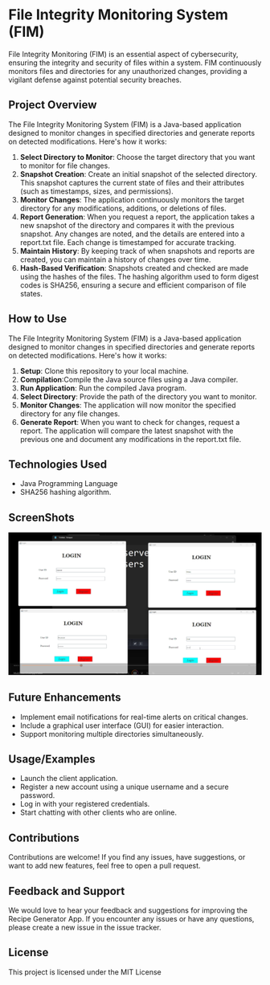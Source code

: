 # **File Integrity Monitoring System (FIM)**
File Integrity Monitoring (FIM) is an essential aspect of cybersecurity, ensuring the integrity and security of files within a system. FIM continuously monitors files and directories for any unauthorized changes, providing a vigilant defense against potential security breaches.

## Project Overview
The File Integrity Monitoring System (FIM) is a Java-based application designed to monitor changes in specified directories and generate reports on detected modifications. Here's how it works:
1. **Select Directory to Monitor**: Choose the target directory that you want to monitor for file changes.
2. **Snapshot Creation**: Create an initial snapshot of the selected directory. This snapshot captures the current state of files and their attributes (such as timestamps, sizes, and permissions).
3. **Monitor Changes**: The application continuously monitors the target directory for any modifications, additions, or deletions of files.
4. **Report Generation**: When you request a report, the application takes a new snapshot of the directory and compares it with the previous snapshot. Any changes are noted, and the details are entered into a report.txt file. Each change is timestamped for accurate tracking.
5. **Maintain History**: By keeping track of when snapshots and reports are created, you can maintain a history of changes over time.
6. **Hash-Based Verification**: Snapshots created and checked are made using the hashes of the files. The hashing algorithm used to form digest codes is SHA256, ensuring a secure and efficient comparison of file states.

## How to Use
The File Integrity Monitoring System (FIM) is a Java-based application designed to monitor changes in specified directories and generate reports on detected modifications. Here's how it works:
1. **Setup**: Clone this repository to your local machine.
2. **Compilation**:Compile the Java source files using a Java compiler.
3. **Run Application**: Run the compiled Java program.
4. **Select Directory**: Provide the path of the directory you want to monitor.
5. **Monitor Changes**: The application will now monitor the specified directory for any file changes.
6. **Generate Report**: When you want to check for changes, request a report. The application will compare the latest snapshot with the previous one and document any modifications in the report.txt file.

## Technologies Used
- Java Programming Language
- SHA256 hashing algorithm.

## ScreenShots
![App Screenshot](https://github.com/US2002/multiUserChatApp/blob/main/Assets/MultiUserChatAppPhoto.png)

## Future Enhancements
- Implement email notifications for real-time alerts on critical changes.
- Include a graphical user interface (GUI) for easier interaction.
- Support monitoring multiple directories simultaneously.


## Usage/Examples
- Launch the client application.
- Register a new account using a unique username and a secure password.
- Log in with your registered credentials.
- Start chatting with other clients who are online.

## Contributions
Contributions are welcome! If you find any issues, have suggestions, or want to add new features, feel free to open a pull request.

## Feedback and Support
We would love to hear your feedback and suggestions for improving the Recipe Generator App. If you encounter any issues or have any questions, please create a new issue in the issue tracker.

## License
This project is licensed under the MIT License
